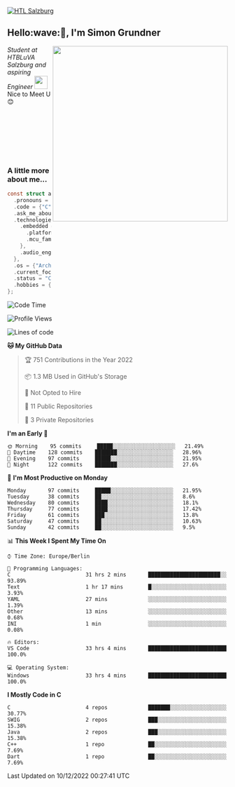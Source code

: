 [![HTL Salzburg](https://img.shields.io/badge/HTBLuVA-Elektronik%20und%20Technische%20Informatik-8a2be2)](http://www.htl-salzburg.ac.at/startseite.html)

<h2> Hello:wave:🏻, I'm Simon Grundner</h2>
<img align='right' src="images/e6cb4de279254053b04e8305f4706497.gif" width="400">
<p><em>Student at HTBLuVA Salzburg and aspiring Engineer
</a><img src="https://media.giphy.com/media/WUlplcMpOCEmTGBtBW/giphy.gif" width="30"></em><br>
Nice to Meet U 😊</p>
<br><br><br><br><br><br>

### A little more about me...
```c
const struct about_me_s smino = {
  .pronouns = "He/Him",
  .code = {"C", "C++", "Java"},
  .ask_me_about = {"Electronic Music", "Embedded SW Dev", "IoT", "Old Japanese Cars"},
  .technologies = {
    .embedded = {
      .platforms = {"ESP IDF", "platform.io", "arduino"},
      .mcu_families = {"Espressif", "Atmel", "PIC"},
    },
    .audio_engineering = {"Digital Synthesizers", "DSP Devices", "Software Sounddesign"},
  },
  .os = {"Arch Linux", "Windows"},
  .current_focus = "Graduating",
  .status = "Currently busy with school and projects",
  .hobbies = {"Skiing", "Music Production", "Designing"}
};
```

<!--START_SECTION:waka-->
![Code Time](http://img.shields.io/badge/Code%20Time-33%20hrs%204%20mins-blue)

![Profile Views](http://img.shields.io/badge/Profile%20Views-237-blue)

![Lines of code](https://img.shields.io/badge/From%20Hello%20World%20I%27ve%20Written-482%20Thousand%20lines%20of%20code-blue)

**🐱 My GitHub Data** 

> 🏆 751 Contributions in the Year 2022
 > 
> 📦 1.3 MB Used in GitHub's Storage 
 > 
> 🚫 Not Opted to Hire
 > 
> 📜 11 Public Repositories 
 > 
> 🔑 3 Private Repositories  
 > 
**I'm an Early 🐤** 

```text
🌞 Morning    95 commits     █████░░░░░░░░░░░░░░░░░░░░   21.49% 
🌆 Daytime    128 commits    ███████░░░░░░░░░░░░░░░░░░   28.96% 
🌃 Evening    97 commits     █████░░░░░░░░░░░░░░░░░░░░   21.95% 
🌙 Night      122 commits    ███████░░░░░░░░░░░░░░░░░░   27.6%

```
📅 **I'm Most Productive on Monday** 

```text
Monday       97 commits     █████░░░░░░░░░░░░░░░░░░░░   21.95% 
Tuesday      38 commits     ██░░░░░░░░░░░░░░░░░░░░░░░   8.6% 
Wednesday    80 commits     ████░░░░░░░░░░░░░░░░░░░░░   18.1% 
Thursday     77 commits     ████░░░░░░░░░░░░░░░░░░░░░   17.42% 
Friday       61 commits     ███░░░░░░░░░░░░░░░░░░░░░░   13.8% 
Saturday     47 commits     ██░░░░░░░░░░░░░░░░░░░░░░░   10.63% 
Sunday       42 commits     ██░░░░░░░░░░░░░░░░░░░░░░░   9.5%

```


📊 **This Week I Spent My Time On** 

```text
⌚︎ Time Zone: Europe/Berlin

💬 Programming Languages: 
C                        31 hrs 2 mins       ███████████████████████░░   93.89% 
Text                     1 hr 17 mins        █░░░░░░░░░░░░░░░░░░░░░░░░   3.93% 
YAML                     27 mins             ░░░░░░░░░░░░░░░░░░░░░░░░░   1.39% 
Other                    13 mins             ░░░░░░░░░░░░░░░░░░░░░░░░░   0.68% 
INI                      1 min               ░░░░░░░░░░░░░░░░░░░░░░░░░   0.08%

🔥 Editors: 
VS Code                  33 hrs 4 mins       █████████████████████████   100.0%

💻 Operating System: 
Windows                  33 hrs 4 mins       █████████████████████████   100.0%

```

**I Mostly Code in C** 

```text
C                        4 repos             ███████░░░░░░░░░░░░░░░░░░   30.77% 
SWIG                     2 repos             ███░░░░░░░░░░░░░░░░░░░░░░   15.38% 
Java                     2 repos             ███░░░░░░░░░░░░░░░░░░░░░░   15.38% 
C++                      1 repo              ██░░░░░░░░░░░░░░░░░░░░░░░   7.69% 
Dart                     1 repo              ██░░░░░░░░░░░░░░░░░░░░░░░   7.69%

```



 Last Updated on 10/12/2022 00:27:41 UTC
<!--END_SECTION:waka-->
